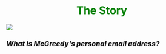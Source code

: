 <h1 align="center" style="color:green;">The Story</h1>
<img align="center" src="https://tryhackme-images.s3.amazonaws.com/user-uploads/63588b5ef586912c7d03c4f0/room-content/fa2b10afd679df9896a1de9ee2a4486b.svg">
<br>
<h4 style="font-style: italic; font-size: 18px; padding-right: 18px; font-weight:800">What is McGreedy's personal email address?</h4>
